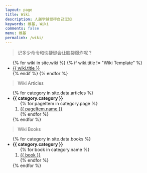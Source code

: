 ```yaml
---
layout: page
title: Wiki
description: 人越学越觉得自己无知
keywords: 维基, Wiki
comments: false
menu: 维基
permalink: /wiki/
---
```


> 记多少命令和快捷键会让脑袋爆炸呢？

<ul class="listing">
{% for wiki in site.wiki %}
{% if wiki.title != "Wiki Template" %}
  <li class="listing-item"><a href="{{ site.url }}{{ wiki.url }}">{{ wiki.title }}</a></li>
{% endif %}
{% endfor %}
</ul>

> Wiki Articles

<ul class="listing">
{% for category in site.data.articles %}
  <li class="listing-item">
    <strong>{{ category.category }}</strong>
    <ol type="1">
      {% for pageItem in category.page %}
      <li><a href="{{ pageItem.url }}" target="_blank">{{ pageItem.name }}</a></li>
      {% endfor %}
    </ol>
  </li>
{% endfor %}
</ul>

> Wiki Books

<ul class="listing">
{% for category in site.data.books %}
  <li class="listing-item">
    <strong>{{ category.category }}</strong>
    <ol type="1">
      {% for book in category.name %}
      <li><a href="{{ site.url }}/books/{{ category.category }}/{{ book }}.pdf" target="_blank">{{ book }}</a></li>
      {% endfor %}
    </ol>
  </li>
{% endfor %}
</ul>